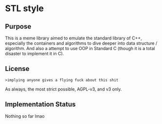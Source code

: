 # STL style
## Purpose
This is a meme library aimed to emulate the standard library of C++, especially the containers and algorithms to dive deeper into data structure / algorithm. And also a attempt to use OOP in Standard C (though it is a total disaster to implement it in C).

## License
    >implying anyone gives a flying fuck about this shit
As always, the most strict possible, AGPL-v3, and v3 only.

## Implementation Status
Nothing so far lmao